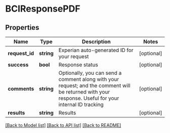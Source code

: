 # BCIResponsePDF

## Properties
Name | Type | Description | Notes
------------ | ------------- | ------------- | -------------
**request_id** | **string** | Experian auto-generated ID for your request | [optional] 
**success** | **bool** | Response status | [optional] 
**comments** | **string** | Optionally, you can send a comment along with your request; and the comment will be returned with your response. Useful for your internal ID tracking | [optional] 
**results** | **string** | Results | [optional] 

[[Back to Model list]](../README.md#documentation-for-models) [[Back to API list]](../README.md#documentation-for-api-endpoints) [[Back to README]](../README.md)


